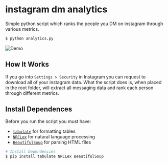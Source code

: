 instagram dm analytics
======================

Simple python script which ranks the people you DM on instagram through various metrics.

```bash
$ python analytics.py
```
![Demo](https://i.ibb.co/TYhHJ2X/instagram-dm-analytics-demo.png)

## How It Works
If you go into `Settings > Security` in Instagram you can request to download all of your instagram data. What the script does is, when placed in the root folder, will extract all messaging data and rank each person through different metrics.

## Install Dependences

Before you run the script you must have:
 - [`tabulate`](https://pypi.org/project/tabulate/) for formatting tables
 - [`NRCLex`](https://pypi.org/project/NRCLex/) for natural language processing
 - [`BeautifulSoup`](https://pypi.org/project/beautifulsoup4/) for parsing HTML files
 
```bash
# Install Dependencies
$ pip install tabulate NRCLex BeautifulSoup
```
